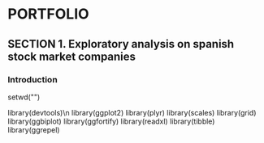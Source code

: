 # PORTFOLIO 

## SECTION 1. Exploratory analysis on spanish stock market companies

### Introduction

setwd("")

library(devtools)\n
library(ggplot2)
library(plyr)
library(scales)
library(grid)
library(ggbiplot)
library(ggfortify)
library(readxl)
library(tibble)
library(ggrepel)
